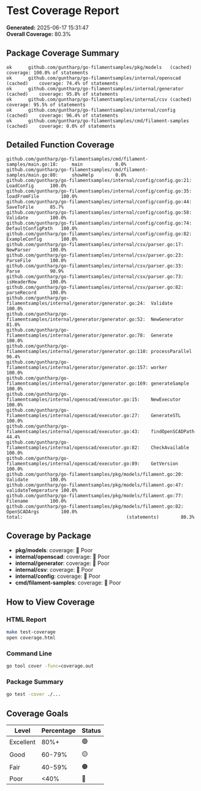 # Test Coverage Report

**Generated:** 2025-06-17 15:31:47  
**Overall Coverage:** 80.3%

## Package Coverage Summary

```
ok  	github.com/guntharp/go-filamentsamples/pkg/models	(cached)	coverage: 100.0% of statements
ok  	github.com/guntharp/go-filamentsamples/internal/openscad	(cached)	coverage: 74.4% of statements
ok  	github.com/guntharp/go-filamentsamples/internal/generator	(cached)	coverage: 95.8% of statements
ok  	github.com/guntharp/go-filamentsamples/internal/csv	(cached)	coverage: 95.5% of statements
ok  	github.com/guntharp/go-filamentsamples/internal/config	(cached)	coverage: 96.4% of statements
ok  	github.com/guntharp/go-filamentsamples/cmd/filament-samples	(cached)	coverage: 0.0% of statements
```

## Detailed Function Coverage

```
github.com/guntharp/go-filamentsamples/cmd/filament-samples/main.go:18:		main			0.0%
github.com/guntharp/go-filamentsamples/cmd/filament-samples/main.go:80:		showHelp		0.0%
github.com/guntharp/go-filamentsamples/internal/config/config.go:21:		LoadConfig		100.0%
github.com/guntharp/go-filamentsamples/internal/config/config.go:35:		loadFromFile		100.0%
github.com/guntharp/go-filamentsamples/internal/config/config.go:44:		SaveToFile		85.7%
github.com/guntharp/go-filamentsamples/internal/config/config.go:58:		Validate		100.0%
github.com/guntharp/go-filamentsamples/internal/config/config.go:74:		DefaultConfigPath	100.0%
github.com/guntharp/go-filamentsamples/internal/config/config.go:82:		ExampleConfig		100.0%
github.com/guntharp/go-filamentsamples/internal/csv/parser.go:17:		NewParser		100.0%
github.com/guntharp/go-filamentsamples/internal/csv/parser.go:23:		ParseFile		100.0%
github.com/guntharp/go-filamentsamples/internal/csv/parser.go:33:		Parse			90.9%
github.com/guntharp/go-filamentsamples/internal/csv/parser.go:73:		isHeaderRow		100.0%
github.com/guntharp/go-filamentsamples/internal/csv/parser.go:82:		parseRecord		100.0%
github.com/guntharp/go-filamentsamples/internal/generator/generator.go:24:	Validate		100.0%
github.com/guntharp/go-filamentsamples/internal/generator/generator.go:52:	NewGenerator		81.8%
github.com/guntharp/go-filamentsamples/internal/generator/generator.go:78:	Generate		100.0%
github.com/guntharp/go-filamentsamples/internal/generator/generator.go:110:	processParallel		96.4%
github.com/guntharp/go-filamentsamples/internal/generator/generator.go:157:	worker			100.0%
github.com/guntharp/go-filamentsamples/internal/generator/generator.go:169:	generateSample		100.0%
github.com/guntharp/go-filamentsamples/internal/openscad/executor.go:15:	NewExecutor		100.0%
github.com/guntharp/go-filamentsamples/internal/openscad/executor.go:27:	GenerateSTL		100.0%
github.com/guntharp/go-filamentsamples/internal/openscad/executor.go:43:	findOpenSCADPath	44.4%
github.com/guntharp/go-filamentsamples/internal/openscad/executor.go:82:	CheckAvailable		100.0%
github.com/guntharp/go-filamentsamples/internal/openscad/executor.go:89:	GetVersion		100.0%
github.com/guntharp/go-filamentsamples/pkg/models/filament.go:20:		Validate		100.0%
github.com/guntharp/go-filamentsamples/pkg/models/filament.go:47:		validateTemperature	100.0%
github.com/guntharp/go-filamentsamples/pkg/models/filament.go:77:		Filename		100.0%
github.com/guntharp/go-filamentsamples/pkg/models/filament.go:82:		OpenSCADArgs		100.0%
total:										(statements)		80.3%
```

## Coverage by Package

- **pkg/models**: coverage: 🔴 Poor
- **internal/openscad**: coverage: 🔴 Poor
- **internal/generator**: coverage: 🔴 Poor
- **internal/csv**: coverage: 🔴 Poor
- **internal/config**: coverage: 🔴 Poor
- **cmd/filament-samples**: coverage: 🔴 Poor

## How to View Coverage

### HTML Report
```bash
make test-coverage
open coverage.html
```

### Command Line
```bash
go tool cover -func=coverage.out
```

### Package Summary
```bash
go test -cover ./...
```

## Coverage Goals

| Level | Percentage | Status |
|-------|------------|--------|
| Excellent | 80%+ | 🟢 |
| Good | 60-79% | 🟡 |
| Fair | 40-59% | 🟠 |
| Poor | <40% | 🔴 |

